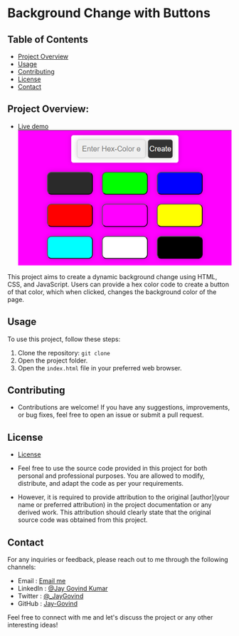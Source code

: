 # Background Change with Buttons

## Table of Contents

- [Project Overview](#project-overview)
- [Usage](#usage)
- [Contributing](#contributing)
- [License](#license)
- [Contact](#contact)

## Project Overview:

- [Live demo]()
  ![Background Change](./assets/bg.png)

This project aims to create a dynamic background change using HTML, CSS, and JavaScript. Users can provide a hex color code to create a button of that color, which when clicked, changes the background color of the page.

## Usage

To use this project, follow these steps:

1. Clone the repository: `git clone `
2. Open the project folder.
3. Open the `index.html` file in your preferred web browser.

## Contributing

- Contributions are welcome! If you have any suggestions, improvements, or bug fixes, feel free to open an issue or submit a pull request.

## License

- [License](./LICENSE)
- Feel free to use the source code provided in this project for both personal and professional purposes. You are allowed to modify, distribute, and adapt the code as per your requirements.

- However, it is required to provide attribution to the original [author](your name or preferred attribution) in the project documentation or any derived work. This attribution should clearly state that the original source code was obtained from this project.

## Contact

For any inquiries or feedback, please reach out to me through the following channels:

- Email : [Email me](mailto:govind.iq@gmail.com)
- LinkedIn : [@Jay Govind Kumar](https://www.linkedin.com/in/govind-jay)
- Twitter : [@\_JayGovind](https://twitter.com/_JayGovind)
- GitHub : [Jay-Govind](https://www.github.com/Jay-Govind)

Feel free to connect with me and let's discuss the project or any other interesting ideas!
